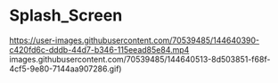 # Splash_Screen

https://user-images.githubusercontent.com/70539485/144640390-c420fd6c-dddb-44d7-b346-115eead85e84.mp4
images.githubusercontent.com/70539485/144640513-8d503851-f68f-4cf5-9e80-7144aa907286.gif)
